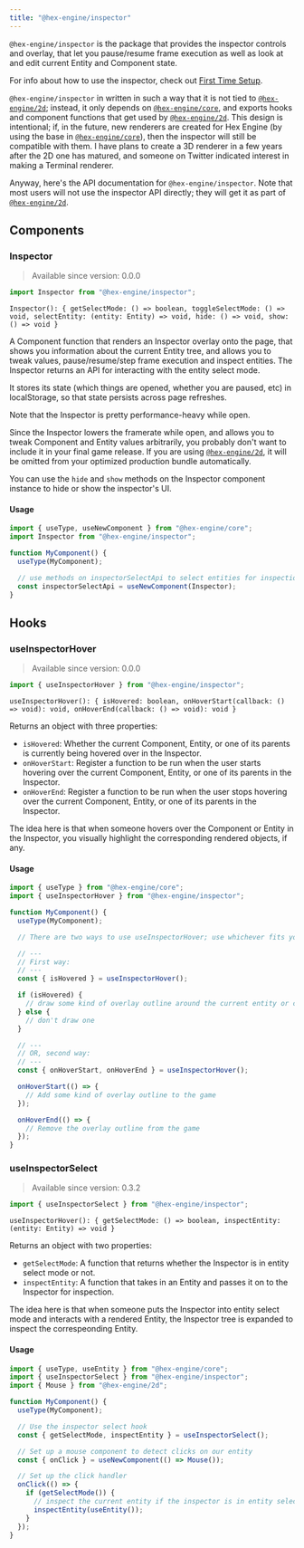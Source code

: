 ```yaml
---
title: "@hex-engine/inspector"
---
```


`@hex-engine/inspector` is the package that provides the inspector controls and overlay, that let you pause/resume frame execution as well as look at and edit current Entity and Component state.

For info about how to use the inspector, check out [First Time Setup](/docs/first-time-setup).

`@hex-engine/inspector` in written in such a way that it is not tied to [`@hex-engine/2d`]; instead, it only depends on [`@hex-engine/core`], and exports hooks and component functions that get used by [`@hex-engine/2d`]. This design is intentional; if, in the future, new renderers are created for Hex Engine (by using the base in [`@hex-engine/core`]), then the inspector will still be compatible with them. I have plans to create a 3D renderer in a few years after the 2D one has matured, and someone on Twitter indicated interest in making a Terminal renderer.

Anyway, here's the API documentation for `@hex-engine/inspector`. Note that most users will not use the inspector API directly; they will get it as part of [`@hex-engine/2d`].

## Components

### Inspector

> Available since version: 0.0.0

```ts
import Inspector from "@hex-engine/inspector";
```

`Inspector(): { getSelectMode: () => boolean, toggleSelectMode: () => void, selectEntity: (entity: Entity) => void, hide: () => void, show: () => void }`

A Component function that renders an Inspector overlay onto the page, that shows you information about the current Entity tree, and allows you to tweak values, pause/resume/step frame execution and inspect entities. The Inspector returns an API for interacting with the entity select mode.

It stores its state (which things are opened, whether you are paused, etc) in localStorage, so that state persists across page refreshes.

Note that the Inspector is pretty performance-heavy while open.

Since the Inspector lowers the framerate while open, and allows you to tweak Component and Entity values arbitrarily, you probably don't want to include it in your final game release. If you are using [`@hex-engine/2d`], it will be omitted from your optimized production bundle automatically.

You can use the `hide` and `show` methods on the Inspector component instance to hide or show the inspector's UI.

#### Usage

```ts
import { useType, useNewComponent } from "@hex-engine/core";
import Inspector from "@hex-engine/inspector";

function MyComponent() {
  useType(MyComponent);

  // use methods on inspectorSelectApi to select entities for inspection in the Inspector
  const inspectorSelectApi = useNewComponent(Inspector);
}
```

## Hooks

### useInspectorHover

> Available since version: 0.0.0

```ts
import { useInspectorHover } from "@hex-engine/inspector";
```

`useInspectorHover(): { isHovered: boolean, onHoverStart(callback: () => void): void, onHoverEnd(callback: () => void): void }`

Returns an object with three properties:

- `isHovered`: Whether the current Component, Entity, or one of its parents is
  currently being hovered over in the Inspector.
- `onHoverStart`: Register a function to be run when the user starts hovering over
  the current Component, Entity, or one of its parents in the Inspector.
- `onHoverEnd`: Register a function to be run when the user stops hovering over
  the current Component, Entity, or one of its parents in the Inspector.

The idea here is that when someone hovers over the Component or Entity in the
Inspector, you visually highlight the corresponding rendered objects, if any.

#### Usage

```ts
import { useType } from "@hex-engine/core";
import { useInspectorHover } from "@hex-engine/inspector";

function MyComponent() {
  useType(MyComponent);

  // There are two ways to use useInspectorHover; use whichever fits your situation.

  // ---
  // First way:
  // ---
  const { isHovered } = useInspectorHover();

  if (isHovered) {
    // draw some kind of overlay outline around the current entity or component
  } else {
    // don't draw one
  }

  // ---
  // OR, second way:
  // ---
  const { onHoverStart, onHoverEnd } = useInspectorHover();

  onHoverStart(() => {
    // Add some kind of overlay outline to the game
  });

  onHoverEnd(() => {
    // Remove the overlay outline from the game
  });
}
```

### useInspectorSelect

> Available since version: 0.3.2

```ts
import { useInspectorSelect } from "@hex-engine/inspector";
```

`useInspectorHover(): { getSelectMode: () => boolean, inspectEntity: (entity: Entity) => void }`

Returns an object with two properties:

- `getSelectMode`: A function that returns whether the Inspector is in entity select mode or not.
- `inspectEntity`: A function that takes in an Entity and passes it on to the Inspector for inspection.

The idea here is that when someone puts the Inspector into entity select mode and interacts with a rendered Entity, the Inspector tree is expanded to inspect the correspeonding Entity.

#### Usage

```ts
import { useType, useEntity } from "@hex-engine/core";
import { useInspectorSelect } from "@hex-engine/inspector";
import { Mouse } from "@hex-engine/2d";

function MyComponent() {
  useType(MyComponent);

  // Use the inspector select hook
  const { getSelectMode, inspectEntity } = useInspectorSelect();

  // Set up a mouse component to detect clicks on our entity
  const { onClick } = useNewComponent(() => Mouse());

  // Set up the click handler
  onClick(() => {
    if (getSelectMode()) {
      // inspect the current entity if the inspector is in entity select mode
      inspectEntity(useEntity());
    }
  });
}
```

[`@hex-engine/core`]: /docs/api-core
[`@hex-engine/2d`]: /docs/api-2d
